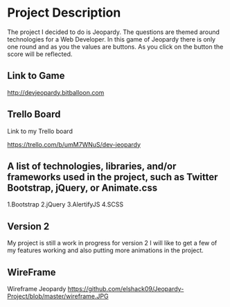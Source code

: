 # Project Description
The project I decided to do is Jeopardy. The questions are themed around technologies for a Web Developer. In this game of Jeopardy there is only one round and as you the values are buttons. As you click on the button the score will be reflected.

## Link to Game
http://devjeopardy.bitballoon.com

## Trello Board
Link to my Trello board

https://trello.com/b/umM7WNuS/dev-jeopardy

## A list of technologies, libraries, and/or frameworks used in the project, such as Twitter Bootstrap, jQuery, or Animate.css
1.Bootstrap
2.jQuery
3.AlertifyJS
4.SCSS

## Version 2
My project is still a work in progress for version 2 I will like to get a few of my features working and also putting more animations in the project. 

## WireFrame 
Wireframe Jeopardy
https://github.com/elshack09/Jeopardy-Project/blob/master/wireframe.JPG

